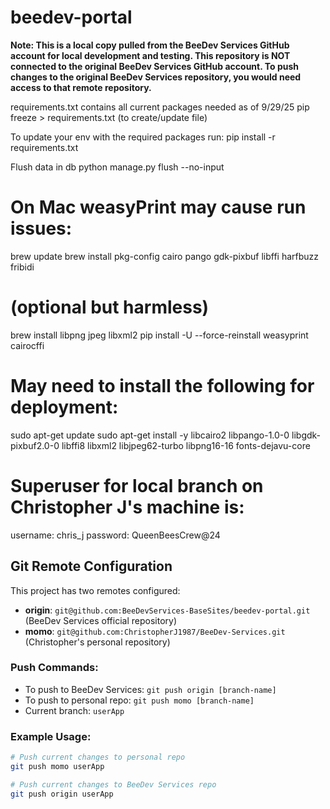 # beedev-portal

**Note: This is a local copy pulled from the BeeDev Services GitHub account for local development and testing. This repository is NOT connected to the original BeeDev Services GitHub account. To push changes to the original BeeDev Services repository, you would need access to that remote repository.**

requirements.txt contains all current packages needed as of 9/29/25
pip freeze > requirements.txt (to create/update file)

To update your env with the required packages run:
pip install -r requirements.txt

Flush data in db
python manage.py flush --no-input

# On Mac weasyPrint may cause run issues:
brew update
brew install pkg-config cairo pango gdk-pixbuf libffi harfbuzz fribidi
# (optional but harmless)
brew install libpng jpeg libxml2
pip install -U --force-reinstall weasyprint cairocffi



# May need to install the following for deployment:
sudo apt-get update
sudo apt-get install -y libcairo2 libpango-1.0-0 libgdk-pixbuf2.0-0 libffi8 libxml2 libjpeg62-turbo libpng16-16 fonts-dejavu-core


# Superuser for local branch on Christopher J's machine is:
username: chris_j
password: QueenBeesCrew@24

## Git Remote Configuration
This project has two remotes configured:

- **origin**: `git@github.com:BeeDevServices-BaseSites/beedev-portal.git` (BeeDev Services official repository)
- **momo**: `git@github.com:ChristopherJ1987/BeeDev-Services.git` (Christopher's personal repository)

### Push Commands:
- To push to BeeDev Services: `git push origin [branch-name]`
- To push to personal repo: `git push momo [branch-name]`
- Current branch: `userApp`

### Example Usage:
```bash
# Push current changes to personal repo
git push momo userApp

# Push current changes to BeeDev Services repo
git push origin userApp
```